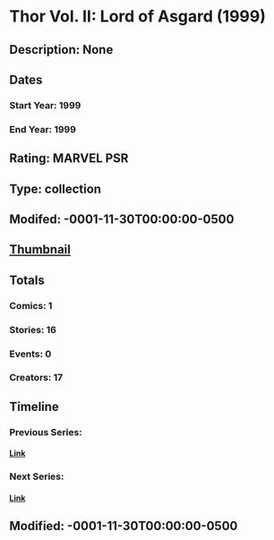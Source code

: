 # Thor Vol. II: Lord of Asgard (1999)
## Description: None
## Dates
### Start Year: 1999
### End Year: 1999
## Rating: MARVEL PSR
## Type: collection
## Modifed: -0001-11-30T00:00:00-0500
## [Thumbnail](http://i.annihil.us/u/prod/marvel/i/mg/9/60/4bc66890dbe04.jpg)
## Totals
### Comics: 1
### Stories: 16
### Events: 0
### Creators: 17
## Timeline
### Previous Series: 
#### [Link]()
### Next Series: 
#### [Link]()
## Modified: -0001-11-30T00:00:00-0500